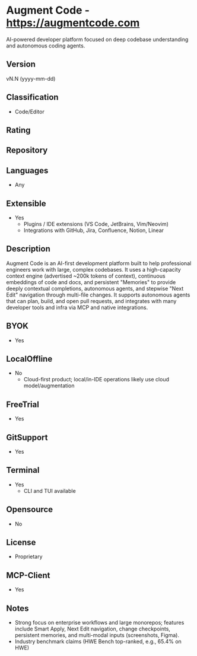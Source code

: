 # Augment Code - https://augmentcode.com
AI-powered developer platform focused on deep codebase understanding and autonomous coding agents.

## Version
vN.N (yyyy-mm-dd)

## Classification 
- Code/Editor

## Rating
  

## Repository


## Languages
- Any
## Extensible
- Yes
  - Plugins / IDE extensions (VS Code, JetBrains, Vim/Neovim)
  - Integrations with GitHub, Jira, Confluence, Notion, Linear

## Description
Augment Code is an AI-first development platform built to help professional engineers work with large, complex codebases. It uses a high-capacity context engine (advertised ~200k tokens of context), continuous embeddings of code and docs, and persistent "Memories" to provide deeply contextual completions, autonomous agents, and stepwise "Next Edit" navigation through multi-file changes. It supports autonomous agents that can plan, build, and open pull requests, and integrates with many developer tools and infra via MCP and native integrations.

## BYOK
- Yes

## LocalOffline
- No
  - Cloud-first product; local/in-IDE operations likely use cloud model/augmentation

## FreeTrial
- Yes

## GitSupport
- Yes

## Terminal
- Yes 
  - CLI and TUI available

## Opensource
- No

## License
- Proprietary

## MCP-Client
- Yes

## Notes
- Strong focus on enterprise workflows and large monorepos; features include Smart Apply, Next Edit navigation, change checkpoints, persistent memories, and multi-modal inputs (screenshots, Figma).
- Industry benchmark claims (HWE Bench top-ranked, e.g., 65.4% on HWE) 
